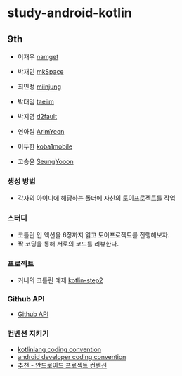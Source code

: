 ﻿# study-android-kotlin

## 9th
- 이재우 [namget](https://github.com/namget)

- 박재민 [mkSpace](https://github.com/mkSpace)

- 최민정 [miinjung](https://github.com/miinjung)

- 박태임 [taeiim](https://github.com/taeiim)

- 박지영 [d2fault](https://github.com/d2fault)

- 연아림 [ArimYeon](https://github.com/ArimYeon)

- 이두한 [koba1mobile](https://github.com/koba1mobile)

- 고승윤 [SeungYooon](https://github.com/SeungYooon)

### 생성 방법
- 각자의 아이디에 해당하는 폴더에 자신의 토이프로젝트를 작업

### 스터디

- 코틀린 인 액션을 6장까지 읽고 토이프로젝트를 진행해보자.
- 짝 코딩을 통해 서로의 코드를 리뷰한다.

### 프로젝트

- 커니의 코틀린 예제 [kotlin-step2](https://github.com/kunny/kunny-kotlin-book/tree/kotlin-step-2)

### Github API

- [Github API](https://developer.github.com/v3/)

### 컨벤션 지키기

- [kotlinlang coding convention](https://kotlinlang.org/docs/reference/coding-conventions.html)
- [android developer coding convention](https://developer.android.com/kotlin/style-guide)
- [추천 - 안드로이드 프로젝트 컨벤션](https://github.com/PRNDcompany/android-style-guide/blob/master/Resource.md)


